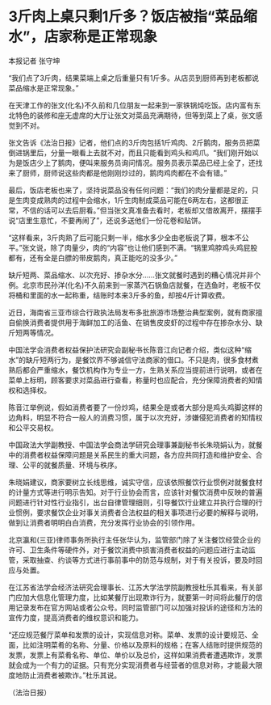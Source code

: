 # 3斤肉上桌只剩1斤多？饭店被指“菜品缩水”，店家称是正常现象

本报记者 张守坤

“我们点了3斤肉，结果菜端上桌之后重量只有1斤多。从店员到厨师再到老板都说菜品缩水是正常现象。”

在天津工作的张文(化名)不久前和几位朋友一起来到一家铁锅炖吃饭。店内富有东北特色的装修和座无虚席的大厅让张文对菜品充满期待，但等到菜上了桌，张文感觉到不对。

张文告诉《法治日报》记者，他们点的3斤肉包括1斤鸡肉、2斤鹅肉，服务员把菜倒进锅里后，分量一眼看上去就不对，而且只能看到鸡头和鸡爪。“我们刚开始以为是饭店少上了鹅肉，便叫来服务员询问情况。服务员表示菜品已经上全了，还找来了厨师，厨师说这些肉都是他刚刚炒过的，鹅肉鸡肉都在不会有错。”

最后，饭店老板也来了，坚持说菜品没有任何问题：“我们的肉分量都是足的，只是生肉变成熟肉的过程中会缩水，1斤生肉制成菜品可能在6两左右，这都很正常，不信的话可以去后厨看。”但当张文真准备去看时，老板却又借故离开，摆摆手说“店里生意忙，不要再闹了”，还说多送他们一份花卷和贴饼。

“这样看来，3斤肉熟了后可能只剩一半，缩水多少全由老板说了算，根本不公平。”张文说，除了肉量少，肉的“内容”也让他们感到不满。“锅里鸡脖鸡头鸡屁股都有，还有全是白膘的带皮鹅肉，真正能吃的没多少。”

缺斤短两、菜品缩水、以次充好、掺杂水分……张文就餐时遇到的糟心情况并非个例。北京市民孙洋(化名)不久前来到一家蒸汽石锅鱼店就餐，在选鱼时，老板不仅将桶和里面的水一起称重，结账时本来3斤多的鱼，却按4斤计算收费。

近日，海南省三亚市综合行政执法局发布多批旅游市场整治典型案例，就有商家擅自偷换消费者提供用于海鲜加工的活鱼、在销售皮皮虾的过程中存在掺杂水分、缺斤短两等情况。

中国法学会消费者权益保护法研究会副秘书长陈音江向记者介绍，类似这种“缩水”的缺斤短两行为，是餐饮界不够诚信守法商家的借口。不只是肉，很多食材煮熟后都会严重缩水，餐饮机构作为专业一方，生熟关系应当提前进行说明，或者在菜单上标明，顾客要求对菜品进行查看，称量时也应配合，充分保障消费者的知情权和选择权。

陈音江举例说，假如消费者要了一份炒鸡，结果全是或者大部分是鸡头鸡脚这样的边角料，明显不符合一般人的消费习惯，属于以次充好，涉嫌侵犯消费者的知情权和公平交易权。

中国政法大学副教授、中国法学会商法学研究会理事兼副秘书长朱晓娟认为，就餐中的消费者权益保障问题是关系民生的重大问题，各方应共同打造和维护安全、合理、公平的就餐质量、环境与秩序。

朱晓娟建议，商家要树立长线思维，诚实守信，应该依照餐饮行业惯例对就餐食材的计量方式等进行明示告知。对于行业协会而言，应该针对餐饮消费中反映的普遍问题进行针对性行业指引，出台自律管理细则，引导餐饮行业建立并执行合理的行业惯例，要求餐饮企业对事关消费者合法权益的相关事项进行必要的解释与说明，做到让消费者明明白白消费，充分发挥行业协会的引领作用。

北京瀛和(三亚)律师事务所执行主任张华认为，监管部门除了关注餐饮经营企业的许可、卫生条件等硬件外，对于餐饮消费中损害消费者权益的问题应进行主动监管，采取抽查、约谈等方式进行事前事中的防范与规制，对于有关投诉，要及时回应与处置。

在江苏省法学会经济法研究会理事长、江苏大学法学院副教授杜乐其看来，有关部门应加大信息化管理力度，比如某餐厅出现欺诈行为，就要第一时间将此餐厅的信用记录发布在官方网站或者公众号。同时监管部门可以加强对投诉的途径和方法的宣传力度，提高消费者的维权意识和能力。

“还应规范餐厅菜单和发票的设计，实现信息对称。菜单、发票的设计要规范、全面，比如注明菜肴的名称、分量、价格以及原料的规格；在客人结账时提供规范的发票，发票上有菜肴名称、单位、单价以及总价，这样如果消费者遭遇欺诈，发票就会成为一个有力的证据。只有充分实现消费者与经营者的信息对称，才能最大限度地防止消费者被欺诈。”杜乐其说。

（法治日报）


